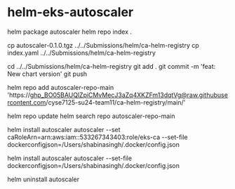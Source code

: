 # helm-eks-autoscaler



helm package autoscaler
helm repo index . 

cp autoscaler-0.1.0.tgz ../../Submissions/helm/ca-helm-registry 
cp index.yaml ../../Submissions/helm/ca-helm-registry 

cd ../../Submissions/helm/ca-helm-registry 
git add .
git commit -m 'feat: New chart version'
git push


helm repo add autoscaler-repo-main 'https://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@raw.githubusercontent.com/cyse7125-su24-team11/ca-helm-registry/main/'

helm repo update
helm search repo autoscaler-repo-main





helm install autoscaler autoscaler --set caRoleArn=arn:aws:iam::533267343403:role/eks-ca --set-file dockerconfigjson=/Users/shabinasingh/.docker/config.json

helm install autoscaler autoscaler --set-file dockerconfigjson=/Users/shabinasingh/.docker/config.json

helm uninstall autoscaler